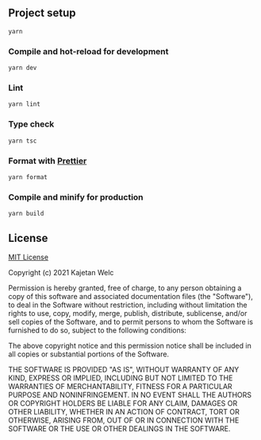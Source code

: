 ## Project setup

```
yarn
```

### Compile and hot-reload for development

```
yarn dev
```

### Lint

```
yarn lint
```

### Type check

```
yarn tsc
```

### Format with [Prettier](https://prettier.io/)

```
yarn format
```

### Compile and minify for production

```
yarn build
```

## License

[MIT License](https://opensource.org/licenses/MIT)

Copyright (c) 2021 Kajetan Welc

Permission is hereby granted, free of charge, to any person obtaining a copy of this software and associated documentation files (the "Software"), to deal in the Software without restriction, including without limitation the rights to use, copy, modify, merge, publish, distribute, sublicense, and/or sell copies of the Software, and to permit persons to whom the Software is furnished to do so, subject to the following conditions:

The above copyright notice and this permission notice shall be included in all copies or substantial portions of the Software.

THE SOFTWARE IS PROVIDED "AS IS", WITHOUT WARRANTY OF ANY KIND, EXPRESS OR IMPLIED, INCLUDING BUT NOT LIMITED TO THE WARRANTIES OF MERCHANTABILITY, FITNESS FOR A PARTICULAR PURPOSE AND NONINFRINGEMENT. IN NO EVENT SHALL THE AUTHORS OR COPYRIGHT HOLDERS BE LIABLE FOR ANY CLAIM, DAMAGES OR OTHER LIABILITY, WHETHER IN AN ACTION OF CONTRACT, TORT OR OTHERWISE, ARISING FROM, OUT OF OR IN CONNECTION WITH THE SOFTWARE OR THE USE OR OTHER DEALINGS IN THE SOFTWARE.
